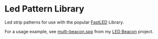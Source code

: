 # Led Pattern Library
Led strip patterns for use with the popular [FastLED](https://github.com/FastLED/FastLED) Library.

For a usage example, see [multi-beacon.spp](https://github.com/johnmyrda/multi-beacon/blob/master/src/multi-beacon.cpp) from my [LED Beacon](https://github.com/johnmyrda/multi-beacon) project.
